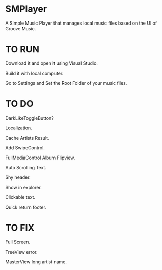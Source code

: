 # SMPlayer
A Simple Music Player that manages local music files based on the UI of Groove Music.

# TO RUN
Download it and open it using Visual Studio.

Build it with local computer.

Go to Settings and Set the Root Folder of your music files.

# TO DO

DarkLikeToggleButton?

Localization.

Cache Artists Result.

Add SwipeControl.

FullMediaControl Album Flipview.

Auto Scrolling Text.

Shy header.

Show in explorer.

Clickable text.

Quick return footer.

# TO FIX
Full Screen.

TreeView error.

MasterView long artist name.